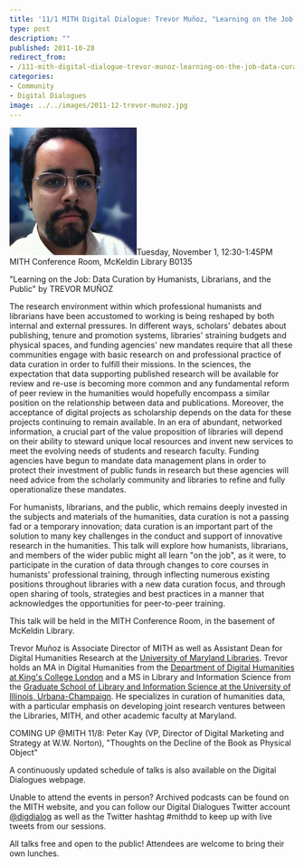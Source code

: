 ```yaml
---
title: '11/1 MITH Digital Dialogue: Trevor Muñoz, "Learning on the Job: Data Curation by Humanists, Librarians, and the Public"'
type: post
description: ""
published: 2011-10-28
redirect_from: 
- /111-mith-digital-dialogue-trevor-munoz-learning-on-the-job-data-curation-by-humanists-librarians-and-the-public/
categories:
- Community
- Digital Dialogues
image: ../../images/2011-12-trevor-munoz.jpg
---
```

![Trevor Munoz](../../images/2011-12-trevor-munoz.jpg)Tuesday, November 1, 12:30-1:45PM MITH Conference Room, McKeldin Library B0135

"Learning on the Job: Data Curation by Humanists, Librarians, and the Public" by TREVOR MUÑOZ

The research environment within which professional humanists and librarians have been accustomed to working is being reshaped by both internal and external pressures. In different ways, scholars' debates about publishing, tenure and promotion systems, libraries' straining budgets and physical spaces, and funding agencies' new mandates require that all these communities engage with basic research on and professional practice of data curation in order to fulfill their missions. In the sciences, the expectation that data supporting published research will be available for review and re-use is becoming more common and any fundamental reform of peer review in the humanities would hopefully encompass a similar position on the relationship between data and publications. Moreover, the acceptance of digital projects as scholarship depends on the data for these projects continuing to remain available. In an era of abundant, networked information, a crucial part of the value proposition of libraries will depend on their ability to steward unique local resources and invent new services to meet the evolving needs of students and research faculty. Funding agencies have begun to mandate data management plans in order to protect their investment of public funds in research but these agencies will need advice from the scholarly community and libraries to refine and fully operationalize these mandates.

For humanists, librarians, and the public, which remains deeply invested in the subjects and materials of the humanities, data curation is not a passing fad or a temporary innovation; data curation is an important part of the solution to many key challenges in the conduct and support of innovative research in the humanities. This talk will explore how humanists, librarians, and members of the wider public might all learn "on the job", as it were, to participate in the curation of data through changes to core courses in humanists' professional training, through inflecting numerous existing positions throughout libraries with a new data curation focus, and through open sharing of tools, strategies and best practices in a manner that acknowledges the opportunities for peer-to-peer training.

This talk will be held in the MITH Conference Room, in the basement of McKeldin Library.

Trevor Muñoz is Associate Director of MITH as well as Assistant Dean for Digital Humanities Research at the [University of Maryland Libraries](http://www.lib.umd.edu/). Trevor holds an MA in Digital Humanities from the [Department of Digital Humanities at King's College London](http://www.kcl.ac.uk/artshums/depts/ddh/index.aspx) and a MS in Library and Information Science from the [Graduate School of Library and Information Science at the University of Illinois, Urbana-Champaign](http://www.lis.illinois.edu/). He specializes in curation of humanities data, with a particular emphasis on developing joint research ventures between the Libraries, MITH, and other academic faculty at Maryland.

COMING UP @MITH 11/8: Peter Kay (VP, Director of Digital Marketing and Strategy at W.W. Norton), "Thoughts on the Decline of the Book as Physical Object"

A continuously updated schedule of talks is also available on the Digital Dialogues webpage.

Unable to attend the events in person? Archived podcasts can be found on the MITH website, and you can follow our Digital Dialogues Twitter account [@digdialog](http://twitter.com/#%21/digdialog) as well as the Twitter hashtag #mithdd to keep up with live tweets from our sessions.

All talks free and open to the public! Attendees are welcome to bring their own lunches.
